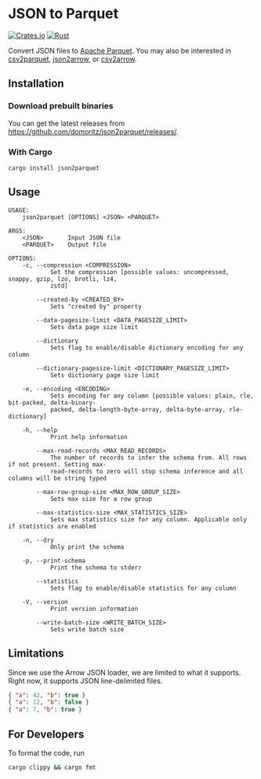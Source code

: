 # JSON to Parquet

[![Crates.io](https://img.shields.io/crates/v/json2parquet.svg)](https://crates.io/crates/json2parquet)
[![Rust](https://github.com/domoritz/json2parquet/actions/workflows/rust.yml/badge.svg)](https://github.com/domoritz/json2parquet/actions/workflows/rust.yml)

Convert JSON files to [Apache Parquet](https://parquet.apache.org/). You may also be interested in [csv2parquet](https://github.com/domoritz/csv2parquet), [json2arrow](https://github.com/domoritz/json2arrow), or [csv2arrow](https://github.com/domoritz/csv2arrow).

## Installation

### Download prebuilt binaries

You can get the latest releases from https://github.com/domoritz/json2parquet/releases/.

### With Cargo

```
cargo install json2parquet
```

## Usage

```
USAGE:
    json2parquet [OPTIONS] <JSON> <PARQUET>

ARGS:
    <JSON>       Input JSON file
    <PARQUET>    Output file

OPTIONS:
    -c, --compression <COMPRESSION>
            Set the compression [possible values: uncompressed, snappy, gzip, lzo, brotli, lz4,
            zstd]

        --created-by <CREATED_BY>
            Sets "created by" property

        --data-pagesize-limit <DATA_PAGESIZE_LIMIT>
            Sets data page size limit

        --dictionary
            Sets flag to enable/disable dictionary encoding for any column

        --dictionary-pagesize-limit <DICTIONARY_PAGESIZE_LIMIT>
            Sets dictionary page size limit

    -e, --encoding <ENCODING>
            Sets encoding for any column [possible values: plain, rle, bit-packed, delta-binary-
            packed, delta-length-byte-array, delta-byte-array, rle-dictionary]

    -h, --help
            Print help information

        --max-read-records <MAX_READ_RECORDS>
            The number of records to infer the schema from. All rows if not present. Setting max-
            read-records to zero will stop schema inference and all columns will be string typed

        --max-row-group-size <MAX_ROW_GROUP_SIZE>
            Sets max size for a row group

        --max-statistics-size <MAX_STATISTICS_SIZE>
            Sets max statistics size for any column. Applicable only if statistics are enabled

    -n, --dry
            Only print the schema

    -p, --print-schema
            Print the schema to stderr

        --statistics
            Sets flag to enable/disable statistics for any column

    -V, --version
            Print version information

        --write-batch-size <WRITE_BATCH_SIZE>
            Sets write batch size
```

## Limitations

Since we use the Arrow JSON loader, we are limited to what it supports. Right now, it supports JSON line-delimited files.

```json
{ "a": 42, "b": true }
{ "a": 12, "b": false }
{ "a": 7, "b": true }
```

## For Developers

To format the code, run

```bash
cargo clippy && cargo fmt
```
